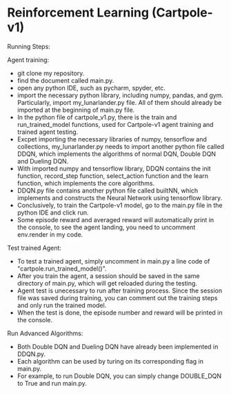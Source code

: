 # Reinforcement Learning (Cartpole-v1)

Running Steps:

Agent training: 
  - git clone my repository.
  - find the document called main.py.
  - open any python IDE, such as pycharm, spyder, etc.
  - import the necessary python library, including numpy, pandas, and gym. Particularly, import my_lunarlander.py file. All of them should already be imported at the beginning of main.py file.
  - In the python file of cartpole_v1.py, there is the train and run_trained_model functions, used for Cartpole-v1 agent training and trained agent testing.
  - Excpet importing the necessary libraries of  numpy, tensorflow and collections, my_lunarlander.py needs to import another python file called DDQN, which implements the algorithms of normal DQN, Double DQN and Dueling DQN.
  - With imported numpy and tensorflow library, DDQN contains the init function, record_step function, select_action function and the learn function, which implements the core algorithms. 
  - DDQN.py file contains another python file called builtNN, which implements and constructs the Neural Network using tensorflow library. 
  - Conclusively, to train the Cartpole-v1 model, go to the main.py file in the python IDE and click run.
  - Some episode reward and averaged reward will automatically print in the console, to see the agent landing, you need to uncomment env.render in my code.


Test trained Agent:
  - To test a trained agent, simply uncomment in main.py a line code of "cartpole.run_trained_model()".
  - After you train the agent, a session should be saved in the same directory of main.py, which will get reloaded during the testing.
  - Agent test is unecessary to run after training process. Since the session file was saved during training, you can comment out the training steps and only run the trained model.
  - When the test is done, the episode number and reward will be printed in the console.

Run Advanced Algorithms:
  - Both Double DQN and Dueling DQN have already been implemented in DDQN.py. 
  - Each algorithm can be used by turing on its corresponding flag in main.py.
  - For example, to run Double DQN, you can simply change DOUBLE_DQN to True and run main.py.
